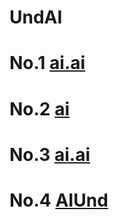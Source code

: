 # UndAI

# No.1 [ai.ai](https://pornmaker.ai)

# No.2 [ai](https://pornmaker.ai)

# No.3 [ai.ai](https://pornmaker.ai)

# No.4 [AIUnd](https://pornmaker.ai)

